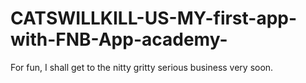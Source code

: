 # CATSWILLKILL-US-MY-first-app-with-FNB-App-academy-
For fun, I shall get to the nitty gritty serious business very soon.
